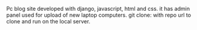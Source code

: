 Pc blog site developed with django, javascript, html and css. it has admin panel used for upload of new laptop computers. 
git clone: with repo url to clone and run on the local server.
